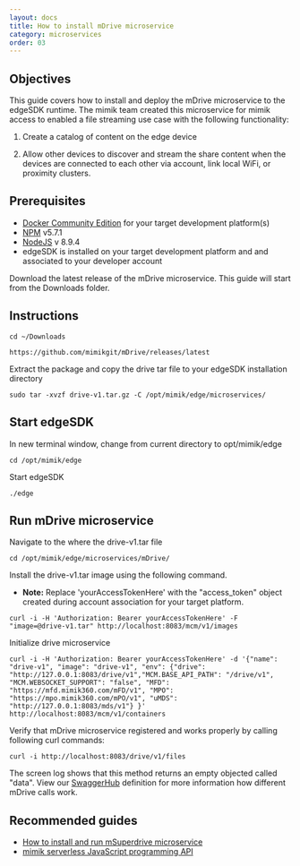 ```yaml
---
layout: docs
title: How to install mDrive microservice
category: microservices
order: 03
---
```


## Objectives

This guide covers how to install and deploy the mDrive microservice to the edgeSDK runtime. The mimik team created this microservice for mimik access to enabled a file streaming use case with the following functionality:

1. Create a catalog of content on the edge device

2. Allow other devices to discover and stream the share content when the devices are connected to each other via account, link local WiFi, or proximity clusters.

## Prerequisites

- [Docker Community Edition](https://www.docker.com/community-edition#/download) for your target development platform(s)
- [NPM](https://www.npmjs.com/) v5.7.1
- [NodeJS](https://nodejs.org) v 8.9.4
- edgeSDK is installed on your target development platform and and associated to your developer account

Download the latest release of the mDrive microservice. This guide will start from the Downloads folder.

## Instructions

```cd ~/Downloads```

```https://github.com/mimikgit/mDrive/releases/latest```

Extract the package and copy the drive tar file to your edgeSDK installation directory

```sudo tar -xvzf drive-v1.tar.gz -C /opt/mimik/edge/microservices/```

## Start edgeSDK

In new terminal window, change from current directory to opt/mimik/edge

```cd /opt/mimik/edge```

Start edgeSDK

```./edge```

## Run mDrive microservice

Navigate to the where the drive-v1.tar file

```cd /opt/mimik/edge/microservices/mDrive/```

Install the drive-v1.tar image using the following command.

- **Note:** Replace 'yourAccessTokenHere' with the "access_token" object created during account association for your target platform.

```curl -i -H 'Authorization: Bearer yourAccessTokenHere' -F  "image=@drive-v1.tar" http://localhost:8083/mcm/v1/images```

Initialize drive microservice

```curl -i -H 'Authorization: Bearer yourAccessTokenHere' -d '{"name": "drive-v1", "image": "drive-v1", "env": {"drive": "http://127.0.0.1:8083/drive/v1","MCM.BASE_API_PATH": "/drive/v1", "MCM.WEBSOCKET_SUPPORT": "false", "MFD": "https://mfd.mimik360.com/mFD/v1", "MPO": "https://mpo.mimik360.com/mPO/v1", "uMDS": "http://127.0.0.1:8083/mds/v1"} }' http://localhost:8083/mcm/v1/containers```

Verify that mDrive microservice registered and works properly by calling following curl commands:

```curl -i http://localhost:8083/drive/v1/files```

The screen log shows that this method returns an empty objected called "data". View our [SwaggerHub](https://app.swaggerhub.com/apis/mimik/mDrive) definition for more information how different mDrive calls work.

## Recommended guides

- [How to install and run mSuperdrive microservice](/docs/1.2.0/microservices/how-to-deploy-msuperdrive-microservice.html)
- [mimik serverless JavaScript programming API](/docs/1.2.0/resources/how-to-use-mimik-serverless-javascript-programming-api.html)